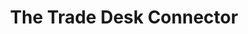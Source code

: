 ---
title: The Trade Desk Connector
description: Build out your taxonomy, create your audiences, and ship them to The Trade Desk to use for yourself, share with partners, or sell to others.
---